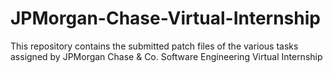 # JPMorgan-Chase-Virtual-Internship

This repository contains the submitted patch files of the various tasks assigned by JPMorgan Chase &amp; Co. Software Engineering Virtual Internship

